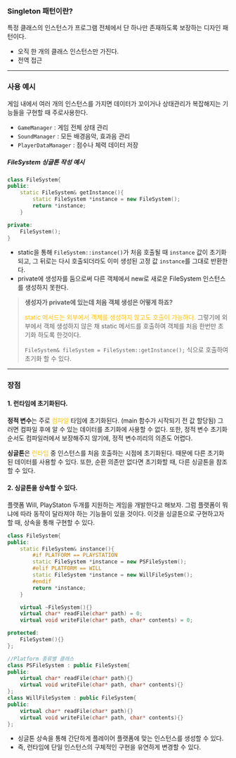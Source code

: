 ### Singleton 패턴이란?
특정 클래스의 인스턴스가 프로그램 전체에서 단 하나만 존재하도록 보장하는 디자인 패턴이다.
- 오직 한 개의 클래스 인스턴스만 가진다.
- 전역 접근 

---

### 사용 예시
게임 내에서 여러 개의 인스턴스를 가지면 데이터가 꼬이거나 상태관리가 복잡해지는 기능들을 구현할 때 주로사용한다.
- `GameManager` : 게임 전체 상태 관리
- `SoundManager` : 모든 배경음악, 효과음 관리
- `PlayerDataManager` : 점수나 체력 데이터 저장

##### FileSystem 싱글톤 작성 예시
```cpp title:FileSystem
class FileSystem{
public:
	static FileSystem& getInstance(){
		static FileSystem *instance = new FileSystem();
		return *instance;
	}

private:
	FileSystem();
}
```
- static을 통해 `FileSystem::instance()`가 처음 호출될 때 `instance` 값이 초기화 되고, 그 뒤로는 다시 호출되더라도 이미 생성된 고정 값 `instance`를 그대로 반환한다.
- private에 생성자를 둠으로써 다른 객체에서 new로 새로운 FileSystem 인스턴스를 생성하지 못한다.

>**생성자가 private에 있는데 처음 객체 생성은 어떻게 하죠?**
>
><span style="color:rgb(255, 192, 0)">static 메서드는 외부에서 객체를 생성하지 않고도 호출이 가능하다.</span>
>그렇기에 외부에서 객체 생성하지 않은 채 static 메서드를 호출하여 객체를 처음 한번만 초기화 하도록 한것이다.
>
>`FileSystem& fileSystem = FileSystem::getInstance();` 식으로 호출하여 초기화 할 수 있다.

---

### 장점
#### 1. 런타임에 초기화된다.
**정적 변수**는 주로 <span style="color:rgb(255, 192, 0)">컴파일</span> 타임에 초기화된다. (main 함수가 시작되기 전 값 할당됨)
그러면 컴파일 후에 알 수 있는 데이터를 초기화에 사용할 수 없다. 
또한, 정적 변수 초기화 순서도 컴파일러에서 보장해주지 않기에, 정적 변수끼리의 의존도 어렵다.

**싱글톤**은 <span style="color:rgb(255, 192, 0)">런타임</span> 중 인스턴스를 처음 호출하는 시점에 초기화된다.
때문에 다른 초기화된 데이터를 사용할 수 있다.
또한, 순환 의존만 없다면 초기화할 때, 다른 싱글톤을 참조할 수 있다.

#### 2. 싱글톤을 상속할 수 있다.
플랫폼 Will, PlayStaton 두개를 지원하는 게임을 개발한다고 해보자.
그럼 플랫폼이 뭐냐에 따라 동작이 달라져야 하는 기능들이 있을 것이다.
이것을 싱글톤으로 구현하고자 할 때, 상속을 통해 구현할 수 있다.
```cpp title:FileSystem hl:4,6,8,21,26
class FileSystem{ 
public:
	static FileSystem& instance(){
		#if PLATFORM == PLAYSTATION
		static FileSystem *instance = new PSFileSystem();
		#elif PLATFORM == WILL
		static FileSystem *instance = new WillFileSystem();
		#endif
		return *instance;
	}

	virtual ~FileSystem(){}
	virtual char* readFile(char* path) = 0;
	virtual void writeFile(char* path, char* contents) = 0;

protected:
	FileSystem(){}
};

//Platform 종류별 클래스
class PSFileSystem : public FileSystem{
public:
	virtual char* readFile(char* path){}
	virtual void writeFile(char* path, char* contents){}
};
class WillFileSystem : public FileSystem{
public:
	virtual char* readFile(char* path){}
	virtual void writeFile(char* path, char* contents){}
};
```
- 싱글톤 상속을 통해 간단하게 플레이어 플랫폼에 맞는 인스턴스를 생성할 수 있다.
- 즉, 런타임에 단일 인스턴스의 구체적인 구현을 유연하게 변경할 수 있다.
